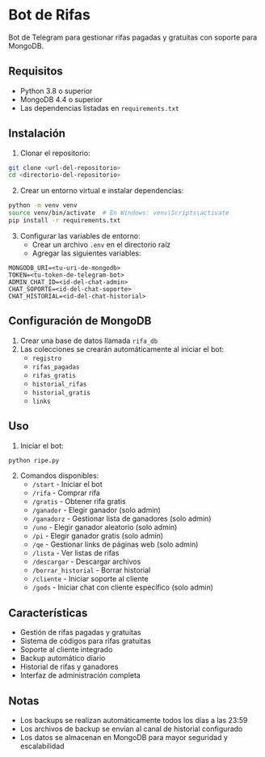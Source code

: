 # Bot de Rifas

Bot de Telegram para gestionar rifas pagadas y gratuitas con soporte para MongoDB.

## Requisitos

- Python 3.8 o superior
- MongoDB 4.4 o superior
- Las dependencias listadas en `requirements.txt`

## Instalación

1. Clonar el repositorio:
```bash
git clone <url-del-repositorio>
cd <directorio-del-repositorio>
```

2. Crear un entorno virtual e instalar dependencias:
```bash
python -m venv venv
source venv/bin/activate  # En Windows: venv\Scripts\activate
pip install -r requirements.txt
```

3. Configurar las variables de entorno:
   - Crear un archivo `.env` en el directorio raíz
   - Agregar las siguientes variables:
```
MONGODB_URI=<tu-uri-de-mongodb>
TOKEN=<tu-token-de-telegram-bot>
ADMIN_CHAT_ID=<id-del-chat-admin>
CHAT_SOPORTE=<id-del-chat-soporte>
CHAT_HISTORIAL=<id-del-chat-historial>
```

## Configuración de MongoDB

1. Crear una base de datos llamada `rifa_db`
2. Las colecciones se crearán automáticamente al iniciar el bot:
   - `registro`
   - `rifas_pagadas`
   - `rifas_gratis`
   - `historial_rifas`
   - `historial_gratis`
   - `links`

## Uso

1. Iniciar el bot:
```bash
python ripe.py
```

2. Comandos disponibles:
   - `/start` - Iniciar el bot
   - `/rifa` - Comprar rifa
   - `/gratis` - Obtener rifa gratis
   - `/ganador` - Elegir ganador (solo admin)
   - `/ganadorz` - Gestionar lista de ganadores (solo admin)
   - `/uno` - Elegir ganador aleatorio (solo admin)
   - `/pi` - Elegir ganador gratis (solo admin)
   - `/qe` - Gestionar links de páginas web (solo admin)
   - `/lista` - Ver listas de rifas
   - `/descargar` - Descargar archivos
   - `/borrar_historial` - Borrar historial
   - `/cliente` - Iniciar soporte al cliente
   - `/gods` - Iniciar chat con cliente específico (solo admin)

## Características

- Gestión de rifas pagadas y gratuitas
- Sistema de códigos para rifas gratuitas
- Soporte al cliente integrado
- Backup automático diario
- Historial de rifas y ganadores
- Interfaz de administración completa

## Notas

- Los backups se realizan automáticamente todos los días a las 23:59
- Los archivos de backup se envían al canal de historial configurado
- Los datos se almacenan en MongoDB para mayor seguridad y escalabilidad 